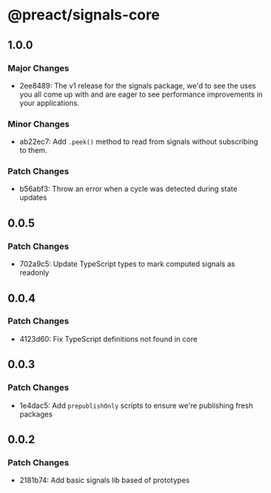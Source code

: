 # @preact/signals-core

## 1.0.0

### Major Changes

- 2ee8489: The v1 release for the signals package, we'd to see the uses you all
  come up with and are eager to see performance improvements in your
  applications.

### Minor Changes

- ab22ec7: Add `.peek()` method to read from signals without subscribing to them.

### Patch Changes

- b56abf3: Throw an error when a cycle was detected during state updates

## 0.0.5

### Patch Changes

- 702a9c5: Update TypeScript types to mark computed signals as readonly

## 0.0.4

### Patch Changes

- 4123d60: Fix TypeScript definitions not found in core

## 0.0.3

### Patch Changes

- 1e4dac5: Add `prepublishOnly` scripts to ensure we're publishing fresh packages

## 0.0.2

### Patch Changes

- 2181b74: Add basic signals lib based of prototypes
